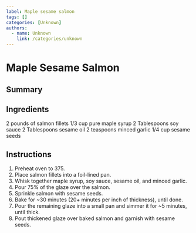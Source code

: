 ```yaml
---
label: Maple sesame salmon
tags: []
categories: [Unknown]
authors:
  - name: Unknown
    link: /categories/unknown
---
```


# Maple Sesame Salmon

## Summary

## Ingredients
2 pounds of salmon fillets
1/3 cup pure maple syrup
2 Tablespoons soy sauce
2 Tablespoons sesame oil
2 teaspoons minced garlic
1/4 cup sesame seeds

## Instructions
1. Preheat oven to 375.
2. Place salmon fillets into a foil-lined pan.
3. Whisk together maple syrup, soy sauce, sesame oil, and minced garlic.
4. Pour 75% of the glaze over the salmon.
5. Sprinkle salmon with sesame seeds.
6. Bake for ~30 minutes (20+ minutes per inch of thickness), until done.
7. Pour the remaining glaze into a small pan and simmer it for ~5 minutes, until thick.
8. Pout thickened glaze over baked salmon and garnish with sesame seeds.
